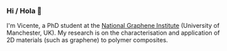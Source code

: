 ### Hi / Hola 👋

I'm Vicente, a PhD student at the [National Graphene Institute](https://www.graphene.manchester.ac.uk/ngi/about/) (University of Manchester, UK). My research is on the characterisation and application of 2D materials (such as graphene) to polymer composites.



<!--
**vinceyvincey/vinceyvincey** is a ✨ _special_ ✨ repository because its `README.md` (this file) appears on your GitHub profile.

Here are some ideas to get you started:

- 🔭 I’m currently working on ...
- 🌱 I’m currently learning ...
- 👯 I’m looking to collaborate on ...
- 🤔 I’m looking for help with ...
- 💬 Ask me about ...
- 📫 How to reach me: ...
- 😄 Pronouns: ...
- ⚡ Fun fact: ...
-->
